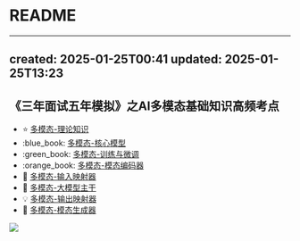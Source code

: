 # README
* * *

created: 2025-01-25T00:41 updated: 2025-01-25T13:23
---------------------------------------------------

《三年面试五年模拟》之AI多模态基础知识高频考点
------------------------

*   :star: [多模态-理论知识](%E5%A4%9A%E6%A8%A1%E6%80%81-%E7%90%86%E8%AE%BA%E7%9F%A5%E8%AF%86.md)
*   :blue\_book: [多模态-核心模型](%E5%A4%9A%E6%A8%A1%E6%80%81-%E6%A0%B8%E5%BF%83%E6%A8%A1%E5%9E%8B.md)
*   :green\_book: [多模态-训练与微调](%E5%A4%9A%E6%A8%A1%E6%80%81-%E8%AE%AD%E7%BB%83%E4%B8%8E%E5%BE%AE%E8%B0%83.md)
*   :orange\_book: [多模态-模态编码器](%E5%A4%9A%E6%A8%A1%E6%80%81-%E6%A8%A1%E6%80%81%E7%BC%96%E7%A0%81%E5%99%A8.md)
*   :eyes: [多模态-输入映射器](%E5%A4%9A%E6%A8%A1%E6%80%81-%E8%BE%93%E5%85%A5%E6%98%A0%E5%B0%84%E5%99%A8.md)
*   :rocket: [多模态-大模型主干](%E5%A4%9A%E6%A8%A1%E6%80%81-%E5%A4%A7%E6%A8%A1%E5%9E%8B%E4%B8%BB%E5%B9%B2.md)
*   :bulb: [多模态-输出映射器](%E5%A4%9A%E6%A8%A1%E6%80%81-%E8%BE%93%E5%87%BA%E6%98%A0%E5%B0%84%E5%99%A8.md)
*   :1234: [多模态-模态生成器](%E5%A4%9A%E6%A8%A1%E6%80%81-%E6%A8%A1%E6%80%81%E7%94%9F%E6%88%90%E5%99%A8.md)

![](api/images/TfofzU7Wq96G/多模态大模型通用范式.png)